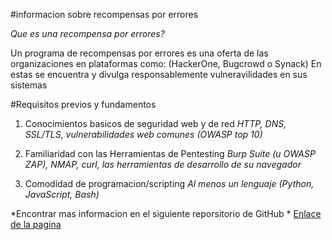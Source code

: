 #informacion sobre recompensas por errores

*Que es una recompensa por errores?*

Un programa de recompensas por errores es una oferta de las organizaciones
en plataformas como:
(HackerOne, Bugcrowd o Synack)
En estas se encuentra y divulga responsablemente vulneravilidades en sus sistemas

#Requisitos previos y fundamentos

1. Conocimientos basicos de seguridad web y de red
*HTTP, DNS, SSL/TLS, vulnerabilidades web comunes (OWASP top 10)*

2. Familiaridad con las Herramientas de Pentesting
*Burp Suite (u OWASP ZAP), NMAP, curl, las herramientas de desarrollo de su navegador*

3. Comodidad de programacion/scripting
*Al menos un lenguaje (Python, JavaScript, Bash)*

*Encontrar mas informacion en el siguiente reporsitorio de GitHub *
[Enlace de la pagina ](https://github.com/The-Art-of-Hacking/h4cker/tree/master/bug-bounties)